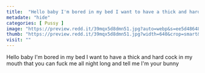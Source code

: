 ```yaml
---
title:  "Hello baby I'm bored in my bed I want to have a thick and hard cock in my mouth that you can fuck me all night long and tell me I'm your bunny"
metadate: "hide"
categories: [ Pussy ]
image: "https://preview.redd.it/39mqx5d8dmn51.jpg?auto=webp&s=ee5d486486588beb7057fe383371bdb8ada8dd1e"
thumb: "https://preview.redd.it/39mqx5d8dmn51.jpg?width=640&crop=smart&auto=webp&s=852f79e182d864c46ad1323910914353a5eac55a"
visit: ""
---
```

Hello baby I'm bored in my bed I want to have a thick and hard cock in my mouth that you can fuck me all night long and tell me I'm your bunny
